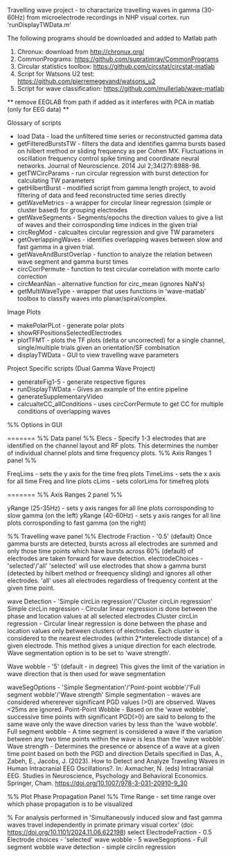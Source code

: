 Travelling wave project - to charactarize travelling waves in gamma (30-60Hz) from microelectrode recordings in NHP visual cortex. 
run 'runDisplayTWData.m'

The following programs should be downloaded and added to Matlab path 
1. Chronux: download from http://chronux.org/
2. CommonPrograms: https://github.com/supratimray/CommonPrograms
3. Circular statistics toolbox: https://github.com/circstat/circstat-matlab
4. Script for Watsons U2 test: https://github.com/pierremegevand/watsons_u2
5. Script for wave classification: https://github.com/mullerlab/wave-matlab

** remove EEGLAB from path if added as it interferes with PCA in matlab (only for EEG data) **


Glossary of scripts
- load Data - load the unfiltered time series or reconstructed gamma data 
- getFilteredBurstsTW - filters the data and identifies gamma bursts based on hilbert method or sliding frequency as per Cohen MX. Fluctuations in oscillation frequency control spike timing and coordinate neural networks. Journal of Neuroscience. 2014 Jul 2;34(27):8988-98.
- getTWCircParams - run circular regression with burst detection for calculating TW parameters
- getHilbertBurst - modified script from gamma length project, to avoid filtering of data and feed reconstructed time series directly
- getWaveMetrics - a wrapper for circular linear regression (simple or cluster based) for grouping electrodes
- getWaveSegments - Segments/epochs the direction values to give a list of waves and their corrosponding time indices in the given trial
- circRegMod - calcualtes circular regression and give TW parameters
- getOverlappingWaves - identifies overlapping waves between slow and fast gamma in a given trial.
- getWaveAndBurstOverlap - function to analyze the relation between wave segment and gamma burst times
- circCorrPermute - function to test circular correlation with monte carlo correction
- circMeanNan - alternative function for circ_mean (ignores NaN's)
- getMultiWaveType - wrapper that uses functions in 'wave-matlab' toolbox to classify waves into planar/spiral/complex.
 
Image Plots
- makePolarPLot - generate polar plots
- showRFPositionsSelectedElectrodes
- plotTFMT - plots the TF plots (delta or uncorrected) for a single channel, single/multiple trials given an orientation/SF combination
- displayTWData - GUI to view travelling wave parameters

Project Specific scripts (Dual Gamma Wave Project)
- generateFig1-5 - generate respective figures  
- runDisplayTWData - Gives an example of the entire pipeline
- generateSupplementaryVideo
- calcualteCC_allConditions - uses circCorrPermute to get CC for multiple conditions of overlapping waves

%%
Options in GUI

=======
%% Data panel %%
Elecs - Specify 1-3 electrodes that are identified on the channel layout and RF plots. This determines the number
        of individual channel plots and time frequency plots. 
%% Axis Ranges 1 panel %%        

FreqLims - sets the y axis for the time freq plots
TimeLims - sets the x axis for all time Freq and line plots
cLims - sets colorLims for timefreq plots


=======
%% Axis Ranges 2 panel %%

yRange (25-35Hz) - sets y axis ranges for all line plots corrosponding to slow gamma (on the left)
yRange (40-60Hz) - sets y axis ranges for all line plots corrosponding to fast gamma (on the right)

%% Travelling wave panel %% 
Electrode Fraction - '0.5' (default)
                   Once gamma bursts are detected, bursts across all electrodes are summed and only those time points
                   which have bursts across 60% (default) of electrodes are taken forward for wave detection. 
electrodeChoices - 'selected'/'all' 
                'selected' will use electrodes that show a gamma burst (detected by hilbert method or freequency sliding) and ignores all other electrodes.
                'all' uses all electrodes regardless of frequency content at the given time point.
 
wave Detection - 'Simple circLin regression'/'Cluster circLin regression'
               Simple circLin regression - Circular linear regression is done between the phase and location values at all selected electrodes
               Cluster circLin regression - Circular linear regression is done between the phase and location values only between clusters of electrodes. 
                                            Each cluster is considered to the nearest electrodes (within 2*interelectrode distance) of a given electrode.
                                            This method gives a unique direction for each electrode. Wave segmentation option is to be set to 'wave strength'. 

Wave wobble - '5' (default - in degree)
              This gives the limit of the variation in wave direction that is then used for wave segmentation   


waveSegOptions - 'Simple Segmentation'/'Point-point wobble'/'Full segment wobble'/'Wave strength'
                  Simple segmentation - waves are considered whererever significant PGD values (>0) are observed. Waves <25ms are ignored.
                  Point-Point Wobble - Based on the 'wave wobble', successive time points with significant PGD(>0) are said to belong to the 
                                       same wave only the wave direction varies by less than the 'wave wobble'.
                  Full segment wobble - A time segment is considered a wave if the variation between any two time points within
                                        the wave is less than the 'wave wobble'.
                  Wave strength - Determines the presence or absence of a wave at a given time point based on both the PGD and direction
                                  Details specified in Das, A., Zabeh, E., Jacobs, J. (2023). How to Detect and Analyze Traveling Waves in Human Intracranial EEG Oscillations?. In: Axmacher, N. (eds) Intracranial EEG. Studies in Neuroscience, Psychology and Behavioral Economics. Springer, Cham. https://doi.org/10.1007/978-3-031-20910-9_30
                                        
%% Plot Phase Propagation Panel %%
Time Range - set time range over which phase propagation is to be visualized

% For analysis performed in 'Simultaneously induced slow and fast gamma waves travel independently in primate primary visual cortex' (doi: https://doi.org/10.1101/2024.11.06.622198)
select ElectrodeFraction - 0.5
       Electrode choices - 'selected'
       wave wobble - 5
       waveSegoptions - Full segment wobble
       wave detection - simple circlin regression 
